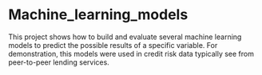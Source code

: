 # Machine_learning_models

This project shows how to build and evaluate several machine learning models to predict the possible results of a specific variable.
For demonstration, this models were used in credit risk data typically see from peer-to-peer lending services.
